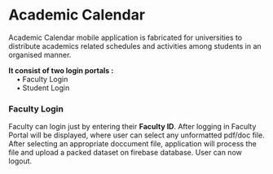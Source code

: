 # Academic Calendar
Academic Calendar mobile application is fabricated for universities to distribute academics related schedules and activities among students in an organised manner.  

**It consist of two login portals :**  
    • Faculty Login  
    • Student Login

### Faculty Login
Faculty can login just by entering their **Faculty ID**. After logging in Faculty Portal will be displayed, where user can select any unformatted pdf/doc file. After selecting an appropriate doccument file, application will process the file and upload a packed dataset on firebase database. User can now logout.
